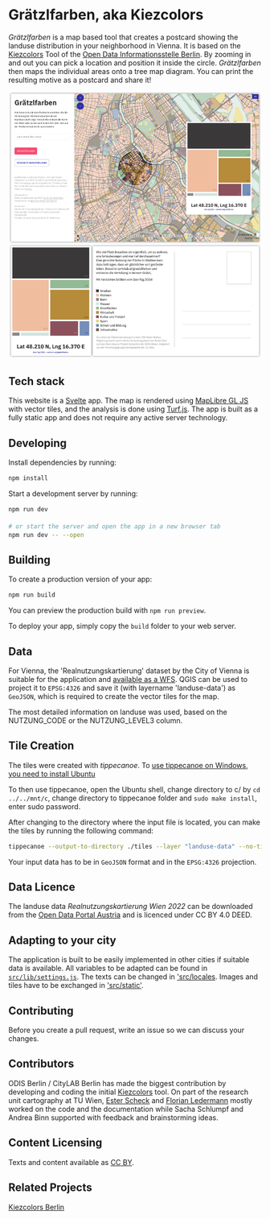 # Grätzlfarben, aka Kiezcolors

*Grätzlfarben* is a map based tool that creates a postcard showing the landuse distribution in your neighborhood in Vienna. It is based on the [Kiezcolors](https://kiezcolors.odis-berlin.de) Tool of the [Open Data Informationsstelle Berlin](https://odis-berlin.de/). By zooming in and out you can pick a location and position it inside the circle. *Grätzlfarben* then maps the individual areas onto a tree map diagram. You can print the resulting motive as a postcard and share it!

![graetzlfarben_overview](static/img/overview-image.png)


## Tech stack

This website is a [Svelte](https://svelte.dev/) app. The map is rendered using [MapLibre GL JS](https://maplibre.org/maplibre-gl-js/docs/) with vector tiles, and the analysis is done using [Turf.js](https://turfjs.org/). The app is built as a fully static app and does not require any active server technology.

## Developing

Install dependencies by running:

```bash
npm install
```

Start a development server by running:

```bash
npm run dev

# or start the server and open the app in a new browser tab
npm run dev -- --open
```

## Building

To create a production version of your app:

```bash
npm run build
```

You can preview the production build with `npm run preview`.

To deploy your app, simply copy the `build` folder to your web server.

## Data

For Vienna, the 'Realnutzungskartierung' dataset by the City of Vienna is suitable for the application and [available as a WFS](https://www.data.gv.at/katalog/dataset/2f5baa1f-208c-42c2-8d04-9ea74aa1b229#resources). QGIS can be used to project it to ```EPSG:4326``` and save it (with layername 'landuse-data') as ```GeoJSON```, which is required to create the vector tiles for the map.

The most detailed information on landuse was used, based on the NUTZUNG_CODE or the NUTZUNG_LEVEL3 column.
  
## Tile Creation

The tiles were created with *tippecanoe*. To [use tippecanoe on Windows, you need to install Ubuntu](https://gist.github.com/ryanbaumann/e5c7d76f6eeb8598e66c5785b677726e)

To then use tippecanoe, open the Ubuntu shell, change directory to c/ by `cd ../../mnt/c`, change directory to tippecanoe folder and `sudo make install`, enter sudo password. 

After changing to the directory where the input file is located, you can make the tiles by running the following command:

```bash
tippecanoe --output-to-directory ./tiles --layer "landuse-data" --no-tile-compression --force --minimum-zoom=10 --maximum-zoom=13 ./{input-file}.geojson
```

Your input data has to be in ```GeoJSON``` format and in the ```EPSG:4326``` projection. 

## Data Licence

The landuse data *Realnutzungskartierung Wien 2022* can be downloaded from the [Open Data Portal Austria](https://www.data.gv.at) and is licenced under CC BY 4.0 DEED.


## Adapting to your city
The application is built to be easily implemented in other cities if suitable data is available. All variables to be adapted can be found in [`src/lib/settings.js`](src/lib/settings.js). The texts can be changed in ['src/locales](src/locales/). Images and tiles have to be exchanged in ['src/static'](src/static).

## Contributing

Before you create a pull request, write an issue so we can discuss your changes.

## Contributors
ODIS Berlin / CityLAB Berlin has made the biggest contribution by developing and coding the initial [Kiezcolors](https://kiezcolors.odis-berlin.de) tool. On part of the research unit cartography at TU Wien, [Ester Scheck](https://github.com/ester-t-s) and [Florian Ledermann](https://github.com/floledermann) mostly worked on the code and the documentation while Sacha Schlumpf and Andrea Binn supported with feedback and brainstorming ideas.


## Content Licensing

Texts and content available as [CC BY](https://creativecommons.org/licenses/by/3.0/de/).


## Related Projects

[Kiezcolors Berlin](https://kiezcolors.odis-berlin.de)